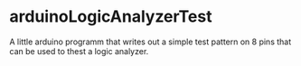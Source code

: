# arduinoLogicAnalyzerTest
A little arduino programm that writes out a simple test pattern on 8 pins that can be used to thest a logic analyzer.
